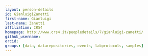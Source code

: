 ```yaml
---
layout: person-details
id: GianluigiZanetti
first-name: Gianluigi
last-name: Zanetti
affiliation: CRS4
homepage: http://www.crs4.it/peopledetails/7/gianluigi-zanetti/
github_username:
orcid:
groups: [data, datarepositories, events, labprotocols, samples]
---
```


